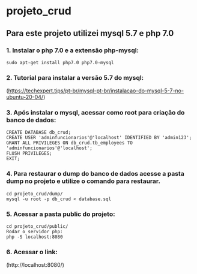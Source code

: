 # projeto_crud

## Para este projeto utilizei mysql 5.7 e php 7.0

### 1. Instalar o php 7.0 e a extensão php-mysql:
```
sudo apt-get install php7.0 php7.0-mysql
```


### 2. Tutorial para instalar a versão 5.7 do mysql:
(https://techexpert.tips/pt-br/mysql-pt-br/instalacao-do-mysql-5-7-no-ubuntu-20-04/)

### 3. Após instalar o mysql, acessar como root para criação do banco de dados:
```
CREATE DATABASE db_crud;
CREATE USER 'adminfuncionarios'@'localhost' IDENTIFIED BY 'admin123';
GRANT ALL PRIVILEGES ON db_crud.tb_employees TO 'adminfuncionarios'@'localhost';
FLUSH PRIVILEGES;
EXIT;
```
### 4. Para restaurar o dump do banco de dados acesse a pasta dump no projeto e utilize o comando para restaurar.
```
cd projeto_crud/dump/
mysql -u root -p db_crud < database.sql 
```

### 5. Acessar a pasta public do projeto:
```
cd projeto_crud/public/
Rodar o servidor php:
php -S localhost:8080
```
### 6. Acessar o link: 
(http://localhost:8080/)
